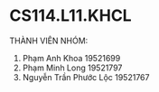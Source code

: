 # CS114.L11.KHCL
THÀNH VIÊN NHÓM:
1. Phạm Anh Khoa 19521699 
2. Phạm Minh Long 19521797  
3. Nguyễn Trần Phước Lộc 19521767
